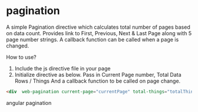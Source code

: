 # pagination

A simple Pagination directive which calculates total number of pages based on  data count. Provides link to First, Previous, Next & Last Page along with 5 page number strings. A callback function can be called when a page is changed.

How to use? 

1. Include the js directive file in your page
2. Initialize directive as below. Pass in Current Page number, Total Data Rows / Things And a callback function to be called on page change.

 
 ```html
 <div  web-pagination current-page="currentPage" total-things="totalThings" callback-fn="getMyJobs(pagenum)" rows="10"></div>
 ```
 
  
  
angular pagination
